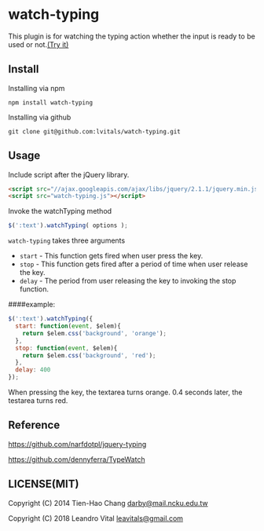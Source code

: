 # watch-typing

This plugin is for watching the typing action whether the input is ready to be used or not.[(Try it)](http://merry.ee.ncku.edu.tw/~yuting/watch-typing/)

## Install

Installing via npm
 
`npm install watch-typing`

Installing via github

`git clone git@github.com:lvitals/watch-typing.git`
	

## Usage

Include script after the jQuery library.

```html
<script src="//ajax.googleapis.com/ajax/libs/jquery/2.1.1/jquery.min.js"></script>
<script src="watch-typing.js"></script> 
```


Invoke the watchTyping method

```javascript
$(':text').watchTyping( options );
```


`watch-typing` takes three arguments

* `start` - This function gets fired when user press the key.
* `stop`  - This function gets fired after a period of time when user release the key.
* `delay` - The period from user releasing the key to invoking the stop function. 


####example:

```javascript
$(':text').watchTyping({
  start: function(event, $elem){
    return $elem.css('background', 'orange');
  },
  stop: function(event, $elem){
    return $elem.css('background', 'red');
  },
  delay: 400
});
```

When pressing the key, the textarea turns orange. 
0.4 seconds later, the testarea turns red.


## Reference

https://github.com/narfdotpl/jquery-typing

https://github.com/dennyferra/TypeWatch

## LICENSE(MIT)

Copyright (C) 2014 Tien-Hao Chang darby@mail.ncku.edu.tw

Copyright (C) 2018 Leandro Vital leavitals@gmail.com

